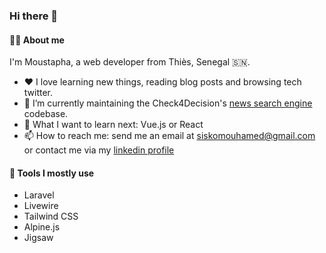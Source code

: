 ### Hi there 👋

#### 👨‍💻 About me

I'm Moustapha, a web developer from Thiès, Senegal 🇸🇳.

- ❤️ I love learning new things, reading blog posts and browsing tech twitter.
- 🔭 I’m currently maintaining the Check4Decision's [news search engine](https://check4decision.univ-thies.sn/search/) codebase.
- 🤔 What I want to learn next: Vue.js or React
- 📫 How to reach me: send me an email at siskomouhamed@gmail.com or contact me via my [linkedin profile](https://www.linkedin.com/in/mouhamadou-moustapha-sissokho-548a55125/) 

#### 🔧 Tools I mostly use

- Laravel
- Livewire
- Tailwind CSS
- Alpine.js
- Jigsaw
